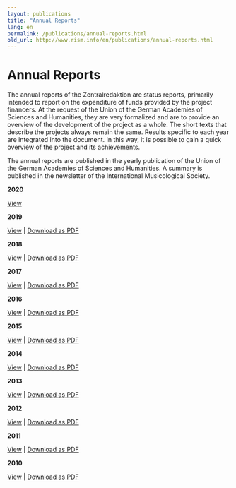 ```yaml
---
layout: publications
title: "Annual Reports"
lang: en
permalink: /publications/annual-reports.html
old_url: http://www.rism.info/en/publications/annual-reports.html
---
```


# Annual Reports

The annual reports of the Zentralredaktion are status reports, primarily intended to report on the expenditure of funds provided by the project financers. At the request of the Union of the German Academies of Sciences and Humanities, they are very formalized and are to provide an overview of the development of the project as a whole. The short texts that describe the projects always remain the same. Results specific to each year are integrated into the document. In this way, it is possible to gain a quick overview of the project and its achievements.

The annual reports are published in the yearly publication of the Union of the German Academies of Sciences and Humanities. A summary is published in the newsletter of the International Musicological Society.

**2020**

[View](/publications/annual-reports/2020.html) 

**2019**

[View](/publications/annual-reports/2019.html#c3967) | [Download as PDF](/resources-old-website/user_upload/RISM-Jahresbericht-19_EN.pdf)

**2018**

[View](/publications/annual-reports/2018.html) | [Download as PDF](/resources-old-website/community-content/Zentralredaktion/Jahresberichte/RISM-Jahresbericht-18_EN.pdf)

**2017**

[View](/publications/annual-reports/2017.html) | [Download as PDF](/resources-old-website/Jahresbericht2017_EN.pdf)

**2016**

[View](/publications/annual-reports/2016.html#c3434) | [Download as PDF](/resources-old-website/Jahresbericht_EN_2016.pdf)

**2015**

[View](/publications/annual-reports/2015.html#c3227) | [Download as PDF](/resources-old-website/Jahresbericht_EN_2015.pdf)

**2014**

[View](/publications/annual-reports/2014.html) | [Download as PDF](/resources-old-website/community-content/Zentralredaktion/Annual_Report_2014.pdf)

**2013**

[View](/publications/annual-reports/2013.html#c2693) | [Download as PDF](/resources-old-website/community-content/Zentralredaktion/Jahresbericht_EN_web_2013.pdf)

**2012**

[View](/publications/annual-reports/2012.html#c2449) | [Download as PDF](/resources-old-website/community-content/Zentralredaktion/JahresberichtEnglisch.pdf)

**2011**

[View](/publications/annual-reports/2011.html) | [Download as PDF](/resources-old-website/community-content/Zentralredaktion/Jahresbericht%202011%20englisch_01.pdf)

**2010**

[View](/publications/annual-reports/2010.html) | [Download as PDF](/resources-old-website/community-content/Zentralredaktion/JahresberichtEnglisch%202010.pdf)

